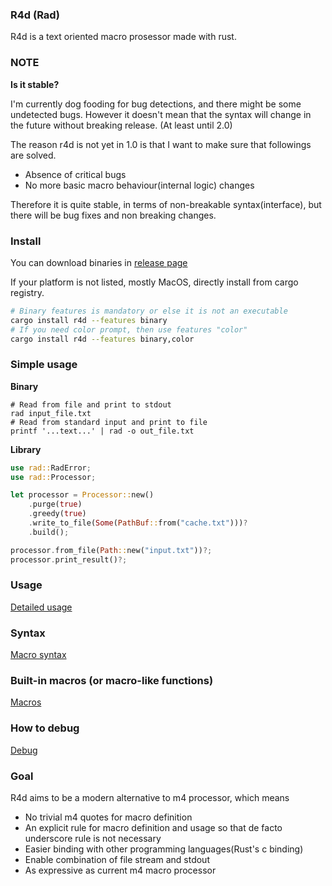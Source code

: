 ### R4d (Rad)

R4d is a text oriented macro prosessor made with rust.

### NOTE

**Is it stable?**

I'm currently dog fooding for bug detections, and there might be some
undetected bugs. However it doesn't mean that the syntax will change in the
future without breaking release. (At least until 2.0)

The reason r4d is not yet in 1.0 is that I want to make sure that followings
are solved.

- Absence of critical bugs
- No more basic macro behaviour(internal logic) changes

Therefore it is quite stable, in terms of non-breakable syntax(interface), but
there will be bug fixes and non breaking changes.

### Install

You can download binaries in [release page](https://github.com/Simhyeon/r4d/releases)

If your platform is not listed, mostly MacOS, directly install from cargo registry.

```bash
# Binary features is mandatory or else it is not an executable
cargo install r4d --features binary
# If you need color prompt, then use features "color"
cargo install r4d --features binary,color
```

### Simple usage

**Binary**
```
# Read from file and print to stdout 
rad input_file.txt
# Read from standard input and print to file
printf '...text...' | rad -o out_file.txt
```

**Library**
```rust
use rad::RadError;
use rad::Processor;

let processor = Processor::new()
    .purge(true)
    .greedy(true)
    .write_to_file(Some(PathBuf::from("cache.txt")))?
    .build(); 

processor.from_file(Path::new("input.txt"))?;
processor.print_result()?;
```

### Usage

[Detailed usage](./docs/usage.md)

### Syntax 

[Macro syntax](./docs/macro_syntax.md)

### Built-in macros (or macro-like functions)

[Macros](./docs/basic_macros.md)

### How to debug

[Debug](./docs/debug.md)

### Goal

R4d aims to be a modern alternative to m4 processor, which means

- No trivial m4 quotes for macro definition
- An explicit rule for macro definition and usage so that de facto underscore rule
is not necessary
- Easier binding with other programming languages(Rust's c binding)
- Enable combination of file stream and stdout
- As expressive as current m4 macro processor
